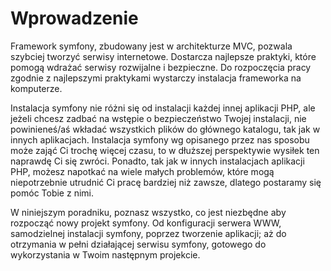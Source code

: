 Wprowadzenie
============

Framework symfony, zbudowany jest w architekturze MVC, pozwala szybciej
tworzyć serwisy internetowe. Dostarcza najlepsze praktyki, które pomogą 
wdrażać serwisy rozwijalne i bezpieczne. Do rozpoczęcia pracy zgodnie 
z najlepszymi praktykami wystarczy instalacja frameworka na komputerze. 

Instalacja symfony nie różni się od instalacji każdej innej aplikacji PHP, 
ale jeżeli chcesz zadbać na wstępie o bezpieczeństwo Twojej instalacji, 
nie powinieneś/aś wkładać wszystkich plików do głównego katalogu, tak jak 
w innych aplikacjach. Instalacja symfony wg opisanego przez nas sposobu 
może zająć Ci trochę więcej czasu, to w dłuższej perspektywie wysiłek ten 
naprawdę Ci się zwróci. Ponadto, tak jak w innych instalacjach aplikacji PHP, 
możesz napotkać na wiele małych problemów, które mogą niepotrzebnie utrudnić Ci
pracę bardziej niż zawsze, dlatego postaramy się pomóc Tobie z nimi.

W niniejszym poradniku, poznasz wszystko, co jest niezbędne aby rozpocząć nowy 
projekt symfony. Od konfiguracji serwera WWW, samodzielnej instalacji
symfony, poprzez tworzenie aplikacji; aż do otrzymania w pełni działającej 
serwisu symfony, gotowego do wykorzystania w Twoim następnym projekcie. 
